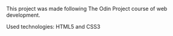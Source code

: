 This project was made following The Odin Project course of web development.

Used technologies: HTML5 and CSS3